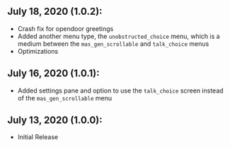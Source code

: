 ## July 18, 2020 (1.0.2):
- Crash fix for opendoor greetings
- Added another menu type, the `unobstructed_choice` menu, which is a medium between the `mas_gen_scrollable` and `talk_choice` menus
- Optimizations

## July 16, 2020 (1.0.1):
- Added settings pane and option to use the `talk_choice` screen instead of the `mas_gen_scrollable` menu

## July 13, 2020 (1.0.0):
- Initial Release
